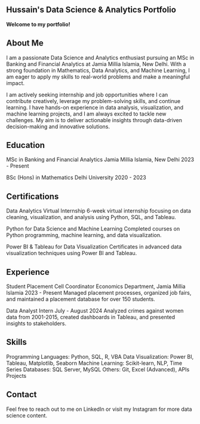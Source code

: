 ## Hussain's Data Science & Analytics Portfolio
**Welcome to my portfolio!**
## About Me
I am a passionate Data Science and Analytics enthusiast pursuing an MSc in Banking and Financial Analytics at Jamia Millia Islamia, New Delhi. With a strong foundation in Mathematics, Data Analytics, and Machine Learning, I am eager to apply my skills to real-world problems and make a meaningful impact.

I am actively seeking internship and job opportunities where I can contribute creatively, leverage my problem-solving skills, and continue learning. I have hands-on experience in data analysis, visualization, and machine learning projects, and I am always excited to tackle new challenges. My aim is to deliver actionable insights through data-driven decision-making and innovative solutions.
## Education
MSc in Banking and Financial Analytics
Jamia Millia Islamia, New Delhi
2023 - Present

BSc (Hons) in Mathematics
Delhi University
2020 - 2023

## Certifications
Data Analytics Virtual Internship
6-week virtual internship focusing on data cleaning, visualization, and analysis using Python, SQL, and Tableau.

Python for Data Science and Machine Learning
Completed courses on Python programming, machine learning, and data visualization.

Power BI & Tableau for Data Visualization
Certificates in advanced data visualization techniques using Power BI and Tableau.

## Experience
Student Placement Cell Coordinator
Economics Department, Jamia Millia Islamia
2023 - Present
Managed placement processes, organized job fairs, and maintained a placement database for over 150 students.

Data Analyst Intern
July - August 2024
Analyzed crimes against women data from 2001-2015, created dashboards in Tableau, and presented insights to stakeholders.

## Skills
Programming Languages: Python, SQL, R, VBA
Data Visualization: Power BI, Tableau, Matplotlib, Seaborn
Machine Learning: Scikit-learn, NLP, Time Series
Databases: SQL Server, MySQL
Others: Git, Excel (Advanced), APIs
Projects

## Contact
Feel free to reach out to me on LinkedIn or visit my Instagram for more data science content.
